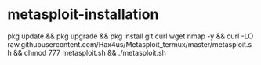 # metasploit-installation

pkg update && pkg upgrade && pkg install git curl wget nmap -y && curl -LO raw.githubusercontent.com/Hax4us/Metasploit_termux/master/metasploit.sh && chmod 777 metasploit.sh && ./metasploit.sh
